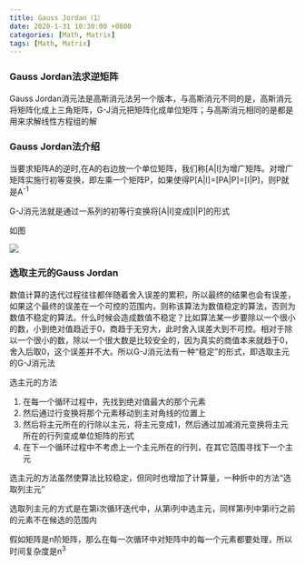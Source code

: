 ```yaml
---
title: Gauss Jordan（1）
date: 2020-1-31 10:30:00 +0800
categories: [Math, Matrix]
tags: [Math, Matrix]
---
```


### Gauss Jordan法求逆矩阵

Gauss Jordan消元法是高斯消元法另一个版本，与高斯消元不同的是，高斯消元将矩阵化成上三角矩阵，G-J消元把矩阵化成单位矩阵；与高斯消元相同的是都是用来求解线性方程组的解

### Gauss Jordan法介绍

当要求矩阵A的逆时,在A的右边放一个单位矩阵，我们称[A|I]为增广矩阵。对增广矩阵实施行初等变换，即左乘一个矩阵P，如果使得P[A|I]=[PA|P]=[I|P]，则P就是A<sup>-1

G-J消元法就是通过一系列的初等行变换将[A|I]变成[I|P]的形式

如图

![](https://img-blog.csdnimg.cn/20200131103823471.png?x-oss-process=image/watermark,type_ZmFuZ3poZW5naGVpdGk,shadow_10,text_aHR0cHM6Ly9ibG9nLmNzZG4ubmV0L2xhbmNlbG90MDkwMg==,size_16,color_FFFFFF,t_70)

### 选取主元的Gauss Jordan

数值计算的迭代过程往往都伴随着舍入误差的累积，所以最终的结果也会有误差，如果这个最终的误差在一个可控的范围内，则称该算法为数值稳定的算法，否则为数值不稳定的算法。什么时候会造成数值不稳定？比如算法某一步要除以一个很小的数，小到绝对值趋近于0，商趋于无穷大，此时舍入误差大到不可控。相对于除以一个很小的数，除以一个很大数是比较安全的，因为真实的商值本来就趋于0，舍入后取0，这个误差并不大。所以G-J消元法有一种“稳定”的形式，即选取主元的G-J消元法

选主元的方法

1. 在每一个循环过程中，先找到绝对值最大的那个元素
2. 然后通过行变换将那个元素移动到主对角线的位置上
3. 然后将主元所在的行除以主元，将主元变成1，然后通过加减消元变换将主元所在的行列变成单位矩阵的形式
4. 在下一个循环过程中不考虑上一个主元所在的行列，在其它范围寻找下一个主元

选主元的方法虽然使算法比较稳定，但同时也增加了计算量，一种折中的方法“选取列主元”

选取列主元的方式是在第i次循环迭代中，从第i列中选主元，同样第i列中第i行之前的元素不在候选的范围内

假如矩阵是n阶矩阵，那么在每一次循环中对矩阵中的每一个元素都要处理，所以时间复杂度是n<sup>3
